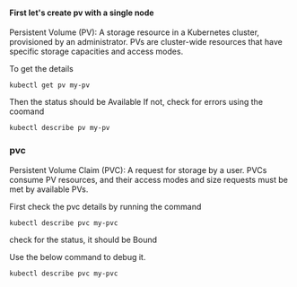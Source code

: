 #### First let's create pv with a single node

Persistent Volume (PV): A storage resource in a Kubernetes cluster, provisioned by an administrator. PVs are cluster-wide resources that have specific storage capacities and access modes.

To get the details
```
kubectl get pv my-pv
```

Then the status should be Available
If not, check for errors using the coomand

```
kubectl describe pv my-pv
```


### pvc

Persistent Volume Claim (PVC): A request for storage by a user. PVCs consume PV resources, and their access modes and size requests must be met by available PVs.

First check the pvc details by running the command

```
kubectl describe pvc my-pvc
```

check for the status, it should be Bound

Use the below command to debug it.
```
kubectl describe pvc my-pvc
```
